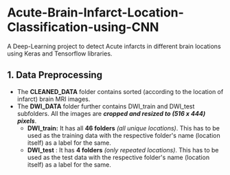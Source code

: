 # Acute-Brain-Infarct-Location-Classification-using-CNN
A Deep-Learning project to detect Acute infarcts in different brain locations using Keras and Tensorflow libraries.

## 1. Data Preprocessing
- The **CLEANED_DATA** folder contains sorted (according to the location of infarct) brain MRI images.
- The **DWI_DATA** folder further contains DWI_train and DWI_test subfolders. All the images are ***cropped and resized to (516 x 444) pixels***.
   -  **DWI_train:** It has all **46 folders** *(all unique locations)*. This has to be used as the training data with the respective folder's name (location itself) as a label for the same. 
   -  **DWI_test** : It has **4 folders** *(only repeated locations)*. This has to be used as the test data with the respective folder's name (location itself) as a label for the same. 
